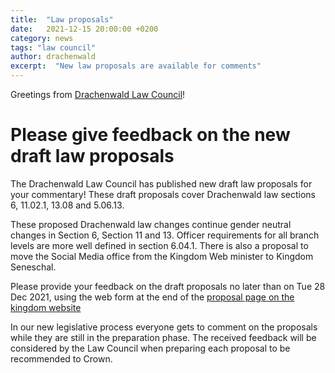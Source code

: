 ```yaml
---
title:  "Law proposals"
date:   2021-12-15 20:00:00 +0200
category: news
tags: "law council"
author: drachenwald
excerpt:  "New law proposals are available for comments"
---
```


Greetings from [Drachenwald Law Council](https://drachenwald.sca.org/offices/seneschal/law-council/)!

# Please give feedback on the new draft law proposals

The Drachenwald Law Council has published new draft law proposals for your commentary! These draft proposals cover Drachenwald law sections 6, 11.02.1, 13.08 and 5.06.13. 

These proposed Drachenwald law changes continue gender neutral changes in Section 6, Section 11 and 13. Officer requirements for all branch levels are more well defined in section 6.04.1. There is also a proposal to move the Social Media office from the Kingdom Web minister to Kingdom Seneschal.

Please provide your feedback on the draft proposals no later than on Tue 28 Dec 2021, using the web form at the end of the [proposal page on the kingdom website](https://drachenwald.sca.org/offices/seneschal/lawproposal5_v0/)

In our new legislative process everyone gets to comment on the proposals while they are still in the preparation phase. The received feedback will be considered by the Law Council when preparing each proposal to be recommended to Crown.
